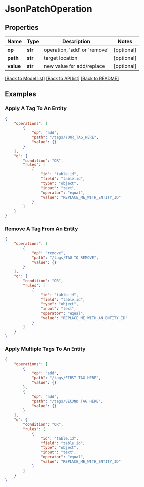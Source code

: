# JsonPatchOperation

## Properties
Name | Type | Description | Notes
------------ | ------------- | ------------- | -------------
**op** | **str** | operation, 'add' or 'remove' | [optional] 
**path** | **str** | target location | [optional] 
**value** | **str** | new value for add/replace | [optional] 

[[Back to Model list]](../README.md#documentation-for-models) [[Back to API list]](../README.md#documentation-for-api-endpoints) [[Back to README]](../README.md)


## Examples

### Apply A Tag To An Entity
```json
{
    "operations": [
        {
            "op": "add",
            "path": "/tags/YOUR_TAG_HERE",
            "value": {}
        }
    ],
    "q": {
        "condition": "OR",
        "rules": [
            {
                "id": "table.id",
                "field": "table.id",
                "type": "object",
                "input": "text",
                "operator": "equal",
                "value": "REPLACE_ME_WITH_ENTITY_ID"
            }
        ]
    }
}
```

### Remove A Tag From An Entity
```json
{
    "operations": [
        {
            "op": "remove",
            "path": "/tags/TAG TO REMOVE",
            "value": {}
        }
    ],
    "q": {
        "condition": "OR",
        "rules": [
            {
                "id": "table.id",
                "field": "table.id",
                "type": "object",
                "input": "text",
                "operator": "equal",
                "value": "REPLACE_ME_WITH_AN_ENTITY_ID"
            }
        ]
    }
}
```

### Apply Multiple Tags To An Entity
```json
{
    "operations": [
        {
            "op": "add",
            "path": "/tags/FIRST TAG HERE",
            "value": {}
        },
        {
            "op": "add",
            "path": "/tags/SECOND TAG HERE",
            "value": {}
        }
    ],
    "q": {
        "condition": "OR",
        "rules": [
            {
                "id": "table.id",
                "field": "table.id",
                "type": "object",
                "input": "text",
                "operator": "equal",
                "value": "REPLACE_ME_WITH_ENTITY_ID"
            }
        ]
    }
}
```

